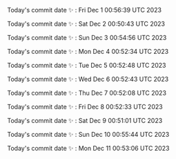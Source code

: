 Today's commit date ✨ : Fri Dec 1 00:56:39 UTC 2023 

Today's commit date ✨ : Sat Dec 2 00:50:43 UTC 2023 

Today's commit date ✨ : Sun Dec 3 00:54:56 UTC 2023 

Today's commit date ✨ : Mon Dec 4 00:52:34 UTC 2023 

Today's commit date ✨ : Tue Dec 5 00:52:48 UTC 2023 

Today's commit date ✨ : Wed Dec 6 00:52:43 UTC 2023 

Today's commit date ✨ : Thu Dec 7 00:52:08 UTC 2023 

Today's commit date ✨ : Fri Dec 8 00:52:33 UTC 2023 

Today's commit date ✨ : Sat Dec 9 00:51:01 UTC 2023 

Today's commit date ✨ : Sun Dec 10 00:55:44 UTC 2023 

Today's commit date ✨ : Mon Dec 11 00:53:06 UTC 2023 

